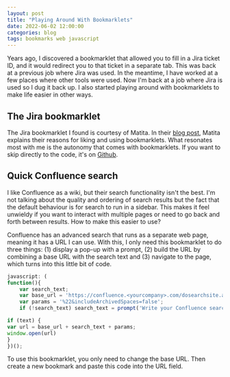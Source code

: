 ```yaml
---
layout: post
title: "Playing Around With Bookmarklets"
date: 2022-06-02 12:00:00
categories: blog
tags: bookmarks web javascript
---
```


Years ago, I discovered a bookmarklet that allowed you to fill in a Jira ticket ID, and it would redirect you to that ticket in a separate tab. This was back at a previous job where Jira was used. In the meantime, I have worked at a few places where other tools were used. Now I'm back at a job where Jira is used so I dug it back up. I also started playing around with bookmarklets to make life easier in other ways.

<!-- more -->

## The Jira bookmarklet

The Jira bookmarklet I found is courtesy of Matita. In their [blog post](https://matita.github.io/2015/10/23/go-to-jira-bookmarklet/), Matita explains their reasons for liking and using bookmarklets. What resonates most with me is the autonomy that comes with bookmarklets. If you want to skip directly to the code, it's on [Github](https://github.com/matita/gotojira-bookmarklet).

## Quick Confluence search

I like Confluence as a wiki, but their search functionality isn't the best. I'm not talking about the quality and ordering of search results but the fact that the default behaviour is for search to run in a sidebar. This makes it feel unwieldy if you want to interact with multiple pages or need to go back and forth between results. How to make this easier to use?

Confluence has an advanced search that runs as a separate web page, meaning it has a URL I can use. With this, I only need this bookmarklet to do three things: (1) display a pop-up with a prompt, (2) build the URL by combining a base URL with the search text and (3) navigate to the page, which turns into this little bit of code.

```javascript
javascript: (
function(){
    var search_text;
    var base_url = 'https://confluence.<yourcompany>.com/dosearchsite.action?cql=siteSearch%20~%20%22';
    var params = '%22&includeArchivedSpaces=false';
    if (!search_text) search_text = prompt('Write your Confluence search query');

if (text) {
var url = base_url + search_text + params;
window.open(url)
}
})();
```

To use this bookmarklet, you only need to change the base URL. Then create a new bookmark and paste this code into the URL field.
